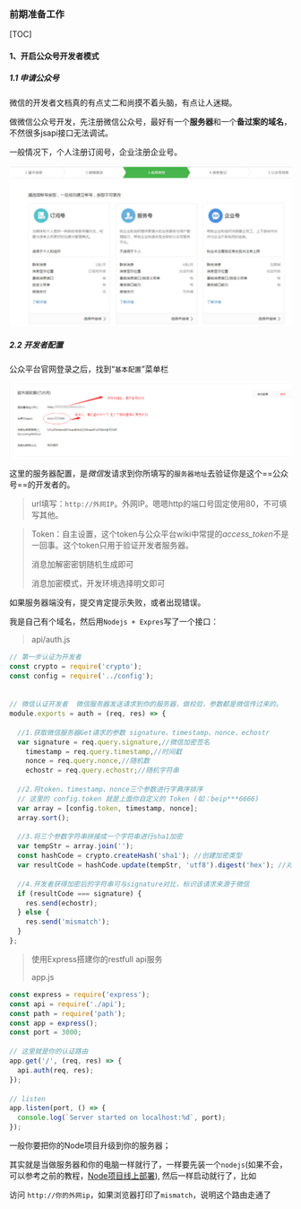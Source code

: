 ### 前期准备工作

[TOC]

#### 1、开启公众号开发者模式

##### 1.1 申请公众号

微信的开发者文档真的有点丈二和尚摸不着头脑，有点让人迷糊。

做微信公众号开发，先注册微信公众号，最好有一个**服务器**和一个**备过案的域名**，不然很多jsapi接口无法调试。

一般情况下，个人注册订阅号，企业注册企业号。

![1558671667657](assets/1558671667657.png)



##### 2.2 开发者配置

公众平台官网登录之后，找到“`基本配置`”菜单栏

![1558675543633](assets/1558675543633.png)

这里的服务器配置，是*微信*发请求到你所填写的`服务器地址`去验证你是这个==公众号==的开发者的。

> url填写：`http://外网IP`。外网IP。嗯嗯http的端口号固定使用80，不可填写其他。

> Token：自主设置，这个token与公众平台wiki中常提的*access_token*不是一回事。这个token只用于验证开发者服务器。
>
> 消息加解密密钥随机生成即可
>
> 消息加密模式，开发环境选择明文即可

如果服务器端没有，提交肯定提示失败，或者出现错误。

我是自己有个域名，然后用`Nodejs + Expres`写了一个接口：

> api/auth.js

```javascript
// 第一步认证为开发者
const crypto = require('crypto');
const config = require('../config');


// 微信认证开发者  微信服务器发送请求到你的服务器，做校验，参数都是微信传过来的。
module.exports = auth = (req, res) => {

  //1.获取微信服务器Get请求的参数 signature、timestamp、nonce、echostr
  var signature = req.query.signature,//微信加密签名
    timestamp = req.query.timestamp,//时间戳
    nonce = req.query.nonce,//随机数
    echostr = req.query.echostr;//随机字符串

  //2.将token、timestamp、nonce三个参数进行字典序排序
  // 这里的 config.token 就是上面你自定义的 Token (如：beip***6666)
  var array = [config.token, timestamp, nonce];
  array.sort();

  //3.将三个参数字符串拼接成一个字符串进行sha1加密
  var tempStr = array.join('');
  const hashCode = crypto.createHash('sha1'); //创建加密类型 
  var resultCode = hashCode.update(tempStr, 'utf8').digest('hex'); //对传入的字符串进行加密

  //4.开发者获得加密后的字符串可与signature对比，标识该请求来源于微信
  if (resultCode === signature) {
    res.send(echostr);
  } else {
    res.send('mismatch');
  }
};
```

> 使用Express搭建你的restfull api服务
>
> app.js

```javascript
const express = require('express');
const api = require('./api');
const path = require('path');
const app = express();
const port = 3000;

// 这里就是你的认证路由
app.get('/', (req, res) => {
  api.auth(req, res);
});

// listen
app.listen(port, () => {
  console.log(`Server started on localhost:%d`, port);
});
```

一般你要把你的Node项目升级到你的服务器；

其实就是当做服务器和你的电脑一样就行了，一样要先装一个`nodejs`(如果不会，可以参考之前的教程，[Node项目线上部署](../CentOs配置\Node项目线上部署.md)), 然后一样启动就行了，比如





访问 `http://你的外网ip`，如果浏览器打印了`mismatch`，说明这个路由走通了
